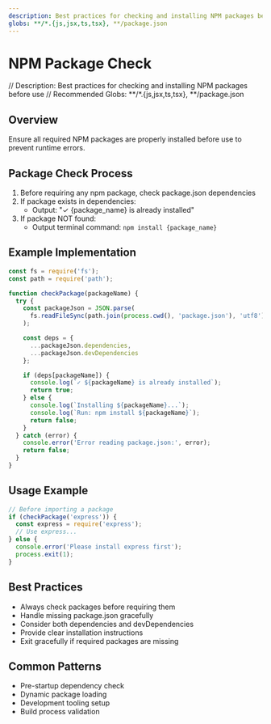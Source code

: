 ```yaml
---
description: Best practices for checking and installing NPM packages before use
globs: **/*.{js,jsx,ts,tsx}, **/package.json
---
```


# NPM Package Check

// Description: Best practices for checking and installing NPM packages before use
// Recommended Globs: **/*.{js,jsx,ts,tsx}, **/package.json

## Overview
Ensure all required NPM packages are properly installed before use to prevent runtime errors.

## Package Check Process
1. Before requiring any npm package, check package.json dependencies
2. If package exists in dependencies:
   - Output: "✓ {package_name} is already installed"
3. If package NOT found:
   - Output terminal command: `npm install {package_name}`

## Example Implementation
```javascript
const fs = require('fs');
const path = require('path');

function checkPackage(packageName) {
  try {
    const packageJson = JSON.parse(
      fs.readFileSync(path.join(process.cwd(), 'package.json'), 'utf8')
    );

    const deps = {
      ...packageJson.dependencies,
      ...packageJson.devDependencies
    };

    if (deps[packageName]) {
      console.log(`✓ ${packageName} is already installed`);
      return true;
    } else {
      console.log(`Installing ${packageName}...`);
      console.log(`Run: npm install ${packageName}`);
      return false;
    }
  } catch (error) {
    console.error('Error reading package.json:', error);
    return false;
  }
}
```

## Usage Example
```javascript
// Before importing a package
if (checkPackage('express')) {
  const express = require('express');
  // Use express...
} else {
  console.error('Please install express first');
  process.exit(1);
}
```

## Best Practices
- Always check packages before requiring them
- Handle missing package.json gracefully
- Consider both dependencies and devDependencies
- Provide clear installation instructions
- Exit gracefully if required packages are missing

## Common Patterns
- Pre-startup dependency check
- Dynamic package loading
- Development tooling setup
- Build process validation